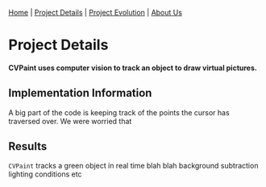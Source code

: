 [Home](index)  |  [Project Details](project_details)  |  [Project Evolution](evolution)  |  [About Us](about)

# Project Details

#### CVPaint uses computer vision to track an object to draw virtual pictures.

## Implementation Information
A big part of the code is keeping track of the points the cursor has traversed over. We were worried that 

## Results
`CVPaint` tracks a green object in real time blah blah background subtraction lighting conditions etc
